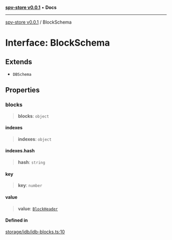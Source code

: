 [**spv-store v0.0.1**](../README.md) • **Docs**

***

[spv-store v0.0.1](../globals.md) / BlockSchema

# Interface: BlockSchema

## Extends

- `DBSchema`

## Properties

### blocks

> **blocks**: `object`

#### indexes

> **indexes**: `object`

#### indexes.hash

> **hash**: `string`

#### key

> **key**: `number`

#### value

> **value**: [`BlockHeader`](BlockHeader.md)

#### Defined in

[storage/idb/idb-blocks.ts:10](https://github.com/shruggr/ts-casemod-spv/blob/eb07ea1ffa104a076983597e54d842fffa22bae3/src/storage/idb/idb-blocks.ts#L10)
